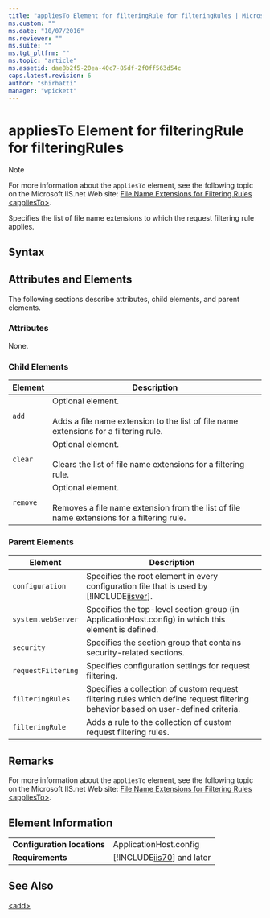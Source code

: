 ```yaml
---
title: "appliesTo Element for filteringRule for filteringRules | Microsoft Docs"
ms.custom: ""
ms.date: "10/07/2016"
ms.reviewer: ""
ms.suite: ""
ms.tgt_pltfrm: ""
ms.topic: "article"
ms.assetid: dae8b2f5-20ea-40c7-85df-2f0ff563d54c
caps.latest.revision: 6
author: "shirhatti"
manager: "wpickett"
---
```

# appliesTo Element for filteringRule for filteringRules
> [!NOTE]
>  For more information about the `appliesTo` element, see the following topic on the Microsoft IIS.net Web site: [File Name Extensions for Filtering Rules \<appliesTo>](http://www.iis.net/ConfigReference/system.webServer/security/requestFiltering/filteringRules/filteringRule/appliesTo).  
  
 Specifies the list of file name extensions to which the request filtering rule applies.  
  
## Syntax  
  
## Attributes and Elements  
 The following sections describe attributes, child elements, and parent elements.  
  
### Attributes  
 None.  
  
### Child Elements  
  
|Element|Description|  
|-------------|-----------------|  
|`add`|Optional element.<br /><br /> Adds a file name extension to the list of file name extensions for a filtering rule.|  
|`clear`|Optional element.<br /><br /> Clears the list of file name extensions for a filtering rule.|  
|`remove`|Optional element.<br /><br /> Removes a file name extension from the list of file name extensions for a filtering rule.|  
  
### Parent Elements  
  
|Element|Description|  
|-------------|-----------------|  
|`configuration`|Specifies the root element in every configuration file that is used by [!INCLUDE[iisver](../../reference/admin/includes/iisver-md.md)].|  
|`system.webServer`|Specifies the top-level section group (in ApplicationHost.config) in which this element is defined.|  
|`security`|Specifies the section group that contains security-related sections.|  
|`requestFiltering`|Specifies configuration settings for request filtering.|  
|`filteringRules`|Specifies a collection of custom request filtering rules which define request filtering behavior based on user-defined criteria.|  
|`filteringRule`|Adds a rule to the collection of custom request filtering rules.|  
  
## Remarks  
 For more information about the `appliesTo` element, see the following topic on the Microsoft IIS.net Web site: [File Name Extensions for Filtering Rules \<appliesTo>](http://www.iis.net/ConfigReference/system.webServer/security/requestFiltering/filteringRules/filteringRule/appliesTo).  
  
## Element Information  
  
|||  
|-|-|  
|**Configuration locations**|ApplicationHost.config|  
|**Requirements**|[!INCLUDE[iis70](../../reference/admin/includes/iis70-md.md)] and later|  
  
## See Also  
 [\<add>](../../reference/admin/add-element-for-appliesto-for-filteringrule.md)